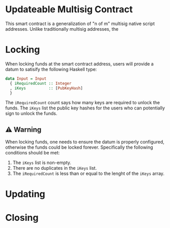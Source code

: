 # Updateable Multisig Contract

This smart contract is a generalization of "n of m" multisig native script addresses. Unlike traditionally multisig addresses, the

# Locking

When locking funds at the smart contract address, users will provide a datum to satisify the following Haskell type:
```haskell
data Input = Input
  { iRequiredCount :: Integer
  , iKeys          :: [PubKeyHash]
  }
```

The `iRequiredCount` count says how many keys are required to unlock the funds. The `iKeys` list the public key hashes for the users who can potentially sign to unlock the funds.

## ⚠️ Warning

When locking funds, one needs to ensure the datum is properly configured, otherwise the funds could be locked forever. Specifically the following conditions should be met:

1. The `iKeys` list is non-empty.
2. There are no duplicates in the `iKeys` list.
3. The `iRequiredCount` is less than or equal to the lenght of the `iKeys` array.

# Updating

# Closing

